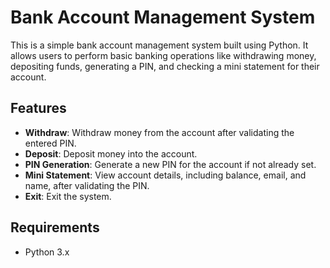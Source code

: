 # Bank Account Management System

This is a simple bank account management system built using Python. It allows users to perform basic banking operations like withdrawing money, depositing funds, generating a PIN, and checking a mini statement for their account.

## Features

- **Withdraw**: Withdraw money from the account after validating the entered PIN.
- **Deposit**: Deposit money into the account.
- **PIN Generation**: Generate a new PIN for the account if not already set.
- **Mini Statement**: View account details, including balance, email, and name, after validating the PIN.
- **Exit**: Exit the system.

## Requirements

- Python 3.x

